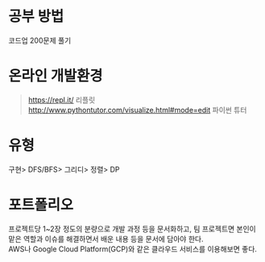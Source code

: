 # 공부 방법
코드업 200문제 풀기

# 온라인 개발환경
> https://repl.it/ 리플릿 <br>
> http://www.pythontutor.com/visualize.html#mode=edit 파이썬 튜터

# 유형
구현> DFS/BFS> 그리디> 정렬> DP

# 포트폴리오
프로젝트당 1~2장 정도의 분량으로 개발 과정 등을 문서화하고,
팀 프로젝트면 본인이 맡은 역할과 이슈를 해결하면서 배운 내용 등을 문서에 담아야 한다.<br>
AWS나 Google Cloud Platform(GCP)와 같은 클라우드 서비스를 이용해보면 좋다.


